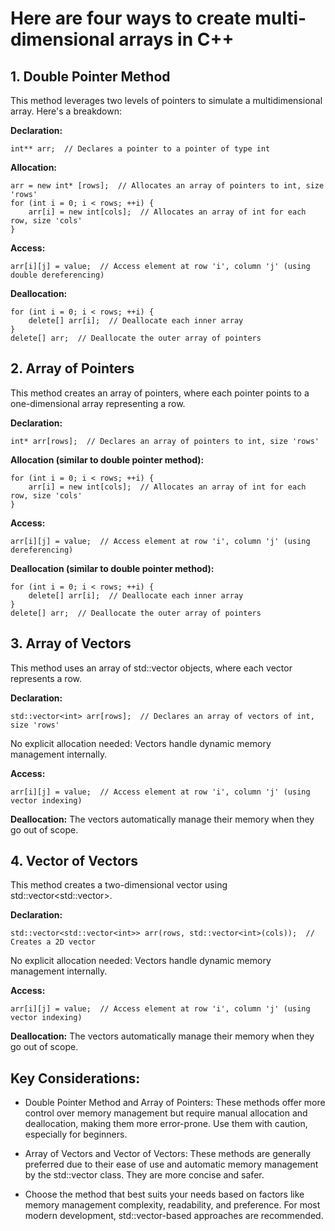 # Here are four ways to create multi-dimensional arrays in C++

## 1. Double Pointer Method
This method leverages two levels of pointers to simulate a multidimensional array. Here's a breakdown:

**Declaration:**
```
int** arr;  // Declares a pointer to a pointer of type int
```
 
**Allocation:**
```
arr = new int* [rows];  // Allocates an array of pointers to int, size 'rows'
for (int i = 0; i < rows; ++i) {
    arr[i] = new int[cols];  // Allocates an array of int for each row, size 'cols'
}
```
 
**Access:**
``` 
arr[i][j] = value;  // Access element at row 'i', column 'j' (using double dereferencing)
```
 
**Deallocation:**
```
for (int i = 0; i < rows; ++i) {
    delete[] arr[i];  // Deallocate each inner array
}
delete[] arr;  // Deallocate the outer array of pointers
```

## 2. Array of Pointers
This method creates an array of pointers, where each pointer points to a one-dimensional array representing a row.

**Declaration:**
``` 
int* arr[rows];  // Declares an array of pointers to int, size 'rows'
```

**Allocation (similar to double pointer method):**
```
for (int i = 0; i < rows; ++i) {
    arr[i] = new int[cols];  // Allocates an array of int for each row, size 'cols'
}
```

**Access:**
```
arr[i][j] = value;  // Access element at row 'i', column 'j' (using dereferencing)
```

**Deallocation (similar to double pointer method):**
```
for (int i = 0; i < rows; ++i) {
    delete[] arr[i];  // Deallocate each inner array
}
delete[] arr;  // Deallocate the outer array of pointers
 ```

## 3. Array of Vectors
This method uses an array of std::vector objects, where each vector represents a row.

**Declaration:**
```
std::vector<int> arr[rows];  // Declares an array of vectors of int, size 'rows'
```
No explicit allocation needed: Vectors handle dynamic memory management internally.

**Access:**
```
arr[i][j] = value;  // Access element at row 'i', column 'j' (using vector indexing)
```

**Deallocation:** The vectors automatically manage their memory when they go out of scope.

## 4. Vector of Vectors
This method creates a two-dimensional vector using std::vector<std::vector<int>>.

**Declaration:**
```
std::vector<std::vector<int>> arr(rows, std::vector<int>(cols));  // Creates a 2D vector
```
No explicit allocation needed: Vectors handle dynamic memory management internally.

**Access:**
```
arr[i][j] = value;  // Access element at row 'i', column 'j' (using vector indexing)
```
**Deallocation:** The vectors automatically manage their memory when they go out of scope.

## Key Considerations:

- Double Pointer Method and Array of Pointers: These methods offer more control over memory management but require manual allocation and deallocation, making them more error-prone. Use them with caution, especially for beginners.

- Array of Vectors and Vector of Vectors: These methods are generally preferred due to their ease of use and automatic memory management by the std::vector class. They are more concise and safer.

- Choose the method that best suits your needs based on factors like memory management complexity, readability, and preference. For most modern   development, std::vector-based approaches are recommended.